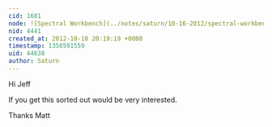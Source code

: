 ```yaml
---
cid: 1681
node: ![Spectral Workbench](../notes/saturn/10-16-2012/spectral-workbench)
nid: 4441
created_at: 2012-10-18 20:19:19 +0000
timestamp: 1350591559
uid: 44638
author: Saturn
---
```


Hi Jeff

If you get this sorted out would be very interested.

Thanks Matt